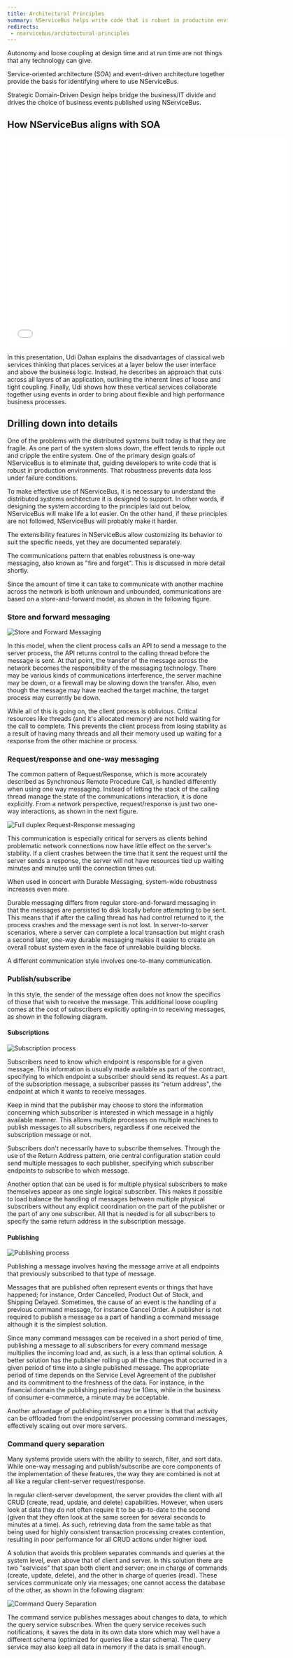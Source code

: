 ```yaml
---
title: Architectural Principles
summary: NServiceBus helps write code that is robust in production environments, preventing data loss under failure conditions.
redirects:
 - nservicebus/architectural-principles
---
```


Autonomy and loose coupling at design time and at run time are not things that any technology can give.

Service-oriented architecture (SOA) and event-driven architecture together provide the basis for identifying where to use NServiceBus.

Strategic Domain-Driven Design helps bridge the business/IT divide and drives the choice of business events published using NServiceBus.


## How NServiceBus aligns with SOA

<iframe src="//fast.wistia.net/embed/iframe/6g70txthct" allowtransparency="true" frameborder="0" scrolling="no" class="wistia_embed" name="wistia_embed" allowfullscreen mozallowfullscreen webkitallowfullscreen oallowfullscreen msallowfullscreen width="640" height="480"></iframe>

In this presentation, Udi Dahan explains the disadvantages of classical web services thinking that places services at a layer below the user interface and above the business logic. Instead, he describes an approach that cuts across all layers of an application, outlining the inherent lines of loose and tight coupling. Finally, Udi shows how these vertical services collaborate together using events in order to bring about flexible and high performance business processes.


## Drilling down into details

One of the problems with the distributed systems built today is that they are fragile. As one part of the system slows down, the effect tends to ripple out and cripple the entire system. One of the primary design goals of NServiceBus is to eliminate that, guiding developers to write code that is robust in production environments. That robustness prevents data loss under failure conditions.

To make effective use of NServiceBus, it is necessary to understand the distributed systems architecture it is designed to support. In other words, if designing the system according to the principles laid out below, NServiceBus will make life a lot easier. On the other hand, if these principles are not followed, NServiceBus will probably make it harder.

The extensibility features in NServiceBus allow customizing its behavior to suit the specific needs, yet they are documented separately.

The communications pattern that enables robustness is one-way messaging, also known as "fire and forget". This is discussed in more detail shortly.

Since the amount of time it can take to communicate with another machine across the network is both unknown and unbounded, communications are based on a store-and-forward model, as shown in the following figure.


### Store and forward messaging

![Store and Forward Messaging](store-and-forward.png)

In this model, when the client process calls an API to send a message to the server process, the API returns control to the calling thread before the message is sent. At that point, the transfer of the message across the network becomes the responsibility of the messaging technology. There may be various kinds of communications interference, the server machine may be down, or a firewall may be slowing down the transfer. Also, even though the message may have reached the target machine, the target process may currently be down.

While all of this is going on, the client process is oblivious. Critical resources like threads (and it's allocated memory) are not held waiting for the call to complete. This prevents the client process from losing stability as a result of having many threads and all their memory used up waiting for a response from the other machine or process.


### Request/response and one-way messaging

The common pattern of Request/Response, which is more accurately described as Synchronous Remote Procedure Call, is handled differently when using one way messaging. Instead of letting the stack of the calling thread manage the state of the communications interaction, it is done explicitly. From a network perspective, request/response is just two one-way interactions, as shown in the next figure.

![Full duplex Request-Response messaging](full-duplex-messaging.png)

This communication is especially critical for servers as clients behind problematic network connections now have little effect on the server's stability. If a client crashes between the time that it sent the request until the server sends a response, the server will not have resources tied up waiting minutes and minutes until the connection times out.

When used in concert with Durable Messaging, system-wide robustness increases even more.

Durable messaging differs from regular store-and-forward messaging in that the messages are persisted to disk locally before attempting to be sent. This means that if after the calling thread has had control returned to it, the process crashes and the message sent is not lost. In server-to-server scenarios, where a server can complete a local transaction but might crash a second later, one-way durable messaging makes it easier to create an overall robust system even in the face of unreliable building blocks.

A different communication style involves one-to-many communication.


### Publish/subscribe

In this style, the sender of the message often does not know the specifics of those that wish to receive the message. This additional loose coupling comes at the cost of subscribers explicitly opting-in to receiving messages, as shown in the following diagram.


#### Subscriptions

![Subscription process](/nservicebus/messaging/publish-subscribe/subscribe.png)

Subscribers need to know which endpoint is responsible for a given message. This information is usually made available as part of the contract, specifying to which endpoint a subscriber should send its request. As a part of the subscription message, a subscriber passes its
"return address", the endpoint at which it wants to receive messages.

Keep in mind that the publisher may choose to store the information concerning which subscriber is interested in which message in a highly available manner. This allows multiple processes on multiple machines to publish messages to all subscribers, regardless if one received the subscription message or not.

Subscribers don't necessarily have to subscribe themselves. Through the use of the Return Address pattern, one central configuration station could send multiple messages to each publisher, specifying which subscriber endpoints to subscribe to which message.

Another option that can be used is for multiple physical subscribers to make themselves appear as one single logical subscriber. This makes it possible to load balance the handling of messages between multiple physical subscribers without any explicit coordination on the part of the publisher or the part of any one subscriber. All that is needed is for all subscribers to specify the same return address in the subscription message.


#### Publishing

![Publishing process](publish.png)

Publishing a message involves having the message arrive at all endpoints that previously subscribed to that type of message.

Messages that are published often represent events or things that have happened; for instance, Order Cancelled, Product Out of Stock, and Shipping Delayed. Sometimes, the cause of an event is the handling of a previous command message, for instance Cancel Order. A publisher is not required to publish a message as a part of handling a command message although it is the simplest solution.

Since many command messages can be received in a short period of time, publishing a message to all subscribers for every command message multiplies the incoming load and, as such, is a less than optimal solution. A better solution has the publisher rolling up all the changes that occurred in a given period of time into a single published message. The appropriate period of time depends on the Service Level Agreement of the publisher and its commitment to the freshness of the data. For instance, in the financial domain the publishing period may be 10ms, while in the business of consumer e-commerce, a minute may be acceptable.

Another advantage of publishing messages on a timer is that that activity can be offloaded from the endpoint/server processing command messages, effectively scaling out over more servers.


### Command query separation

Many systems provide users with the ability to search, filter, and sort data. While one-way messaging and publish/subscribe are core components of the implementation of these features, the way they are combined is not at all like a regular client-server request/response.

In regular client-server development, the server provides the client with all CRUD (create, read, update, and delete) capabilities. However, when users look at data they do not often require it to be up-to-date to the second (given that they often look at the same screen for several seconds to minutes at a time). As such, retrieving data from the same table as that being used for highly consistent transaction processing creates contention, resulting in poor performance for all CRUD actions under higher load.

A solution that avoids this problem separates commands and queries at the system level, even above that of client and server. In this solution there are two "services" that span both client and server: one in charge of commands (create, update, delete), and the other in charge of queries (read). These services communicate only via messages; one cannot access the database of the other, as shown in the following diagram:

![Command Query Separation](cqs.png)

The command service publishes messages about changes to data, to which the query service subscribes. When the query service receives such notifications, it saves the data in its own data store which may well have a different schema (optimized for queries like a star schema). The query service may also keep all data in memory if the data is small enough.
